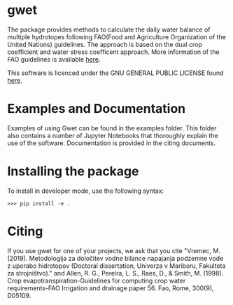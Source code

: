# gwet
The package provides methods to calculate the daily water balance of multiple hydrotopes following FAO(Food and Agriculture Organization of the United Nations) guidelines. The approach is based on the dual crop coefficient and water stress coefficent approach.
More information of the FAO guidelines is available [here](http://www.fao.org/3/X0490E/X0490E00.htm). 

This software is licenced under the GNU GENERAL PUBLIC LICENSE found [here](http://www.gnu.org/licenses/gpl-3.0.txt).

# Examples and Documentation
Examples of using Gwet can be found in the examples folder. This folder 
also contains a number of Jupyter Notebooks that thoroughly explain the use 
of the software. Documentation is provided in the citing documents.

# Installing the package

To install in developer mode, use the following syntax:

`>>> pip install -e .`

# Citing

If you use gwet for one of your projects, we ask that you cite 
"Vremec, M. (2019). Metodologija za določitev vodne bilance napajanja podzemne vode z uporabo hidrotopov (Doctoral dissertation, Univerza v Mariboru, Fakulteta za strojništvo)." and Allen, R. G., Pereira, L. S., Raes, D., & Smith, M. (1998). Crop evapotranspiration-Guidelines for computing crop water requirements-FAO Irrigation and drainage paper 56. Fao, Rome, 300(9), D05109.

